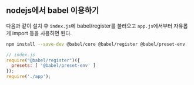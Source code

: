## nodejs에서 babel 이용하기

다음과 같이 설치 후 `index.js`에 babel/register를 불러오고 `app.js`에서부터 자유롭게 import 등을 사용하면 된다.
```bash
npm install --save-dev @babel/core @babel/register @babel/preset-env
```

```js
// index.js
require("@babel/register")({
  presets: [ '@babel/preset-env' ]
});
require('./app');
```